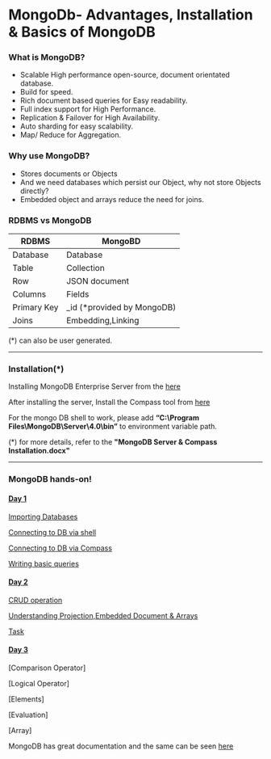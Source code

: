 # MongoDb- Advantages, Installation & Basics of MongoDB

### What is MongoDB?

* Scalable High performance open-source, document orientated database.
* Build for speed.
* Rich document based queries for Easy readability.
* Full index support for High Performance.
* Replication & Failover for High Availability.
* Auto sharding for easy scalability.
* Map/ Reduce for Aggregation.

### Why use MongoDB?
* Stores documents or Objects
* And we need databases which persist our Object, why not store Objects directly?
* Embedded object and arrays reduce the need for joins.

### RDBMS vs MongoDB

RDBMS | MongoBD
------------ | -------------
 Database   | Database
Table   | Collection
Row | JSON document
Columns | Fields
Primary Key | _id (*provided by MongoDB)
Joins | Embedding,Linking

(*) can also be user generated.

------------------------------------------------------------------------------

### Installation(*)

Installing MongoDB Enterprise Server from the [here](https://www.mongodb.com/download-center/enterprise)

After installing the server, Install the Compass tool from [here](https://www.mongodb.com/download-center/compass)

For the mongo DB shell to work, please add **“C:\Program Files\MongoDB\Server\4.0\bin”** to environment variable path.

(*) for more details, refer to the **"MongoDB Server & Compass Installation.docx"**

--------------------------------------------------------------------------------

### MongoDB hands-on!

#### [Day 1](https://github.com/WonderTools/TutorialsMongoDb/blob/master/Day1.md#day1)

[Importing Databases](https://github.com/WonderTools/TutorialsMongoDb/blob/master/Day1.md#importing-databases)

[Connecting to DB via shell](https://github.com/WonderTools/TutorialsMongoDb/blob/master/Day1.md#connecting-to-db-via-shell)

[Connecting to DB via Compass](https://github.com/WonderTools/TutorialsMongoDb/blob/master/Day1.md#connecting-to-db-compass-via-compass)

[Writing basic queries](https://github.com/WonderTools/TutorialsMongoDb/blob/master/Day1.md#writing-basic-queries)

#### [Day 2](https://github.com/WonderTools/TutorialsMongoDb/blob/master/Day2.md#day-2)

[CRUD operation](https://github.com/WonderTools/TutorialsMongoDb/blob/master/Day2.md#crud-operations)

[Understanding Projection,Embedded Document & Arrays](https://github.com/WonderTools/TutorialsMongoDb/blob/master/Day2.md#understanding-projection-embedded-document--arrays)

[Task](https://github.com/WonderTools/TutorialsMongoDb/blob/master/Day2.md#task)

#### [Day 3](https://github.com/WonderTools/TutorialsMongoDb/blob/master/Day3.md#day-3)

[Comparison Operator]

[Logical Operator]

[Elements]

[Evaluation]

[Array]



MongoDB has great documentation and the same can be seen [here](https://docs.mongodb.com/manual/introduction/)
